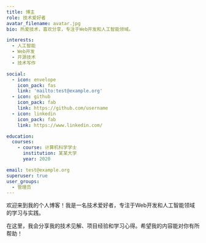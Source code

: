 ```yaml
---
title: 博主
role: 技术爱好者
avatar_filename: avatar.jpg
bio: 热爱技术，喜欢分享，专注于Web开发和人工智能领域。

interests:
  - 人工智能
  - Web开发
  - 开源技术
  - 技术写作

social:
  - icon: envelope
    icon_pack: fas
    link: 'mailto:test@example.org'
  - icon: github
    icon_pack: fab
    link: https://github.com/username
  - icon: linkedin
    icon_pack: fab
    link: https://www.linkedin.com/

education:
  courses:
    - course: 计算机科学学士
      institution: 某某大学
      year: 2020

email: test@example.org
superuser: true
user_groups:
  - 管理员
---
```


欢迎来到我的个人博客！我是一名技术爱好者，专注于Web开发和人工智能领域的学习与实践。

在这里，我会分享我的技术见解、项目经验和学习心得。希望我的内容能对你有所帮助！